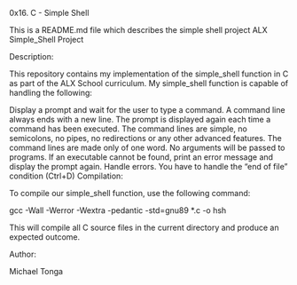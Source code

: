 0x16. C - Simple Shell

This is a README.md file which describes the simple shell project
ALX Simple_Shell Project

Description:

This repository contains my implementation of the simple_shell function in C as part of the ALX School curriculum. My simple_shell function is capable of handling the following:

Display a prompt and wait for the user to type a command.
A command line always ends with a new line.
The prompt is displayed again each time a command has been executed.
The command lines are simple, no semicolons, no pipes, no redirections or any other advanced features.
The command lines are made only of one word.
No arguments will be passed to programs.
If an executable cannot be found, print an error message and display the prompt again.
Handle errors.
You have to handle the “end of file” condition (Ctrl+D)
Compilation:

To compile our simple_shell function, use the following command:

gcc -Wall -Werror -Wextra -pedantic -std=gnu89 *.c -o hsh

This will compile all C source files in the current directory and produce an expected outcome.

Author:

Michael Tonga
